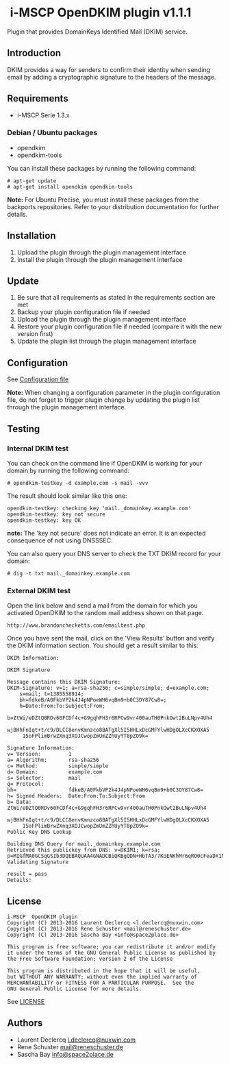 #  i-MSCP OpenDKIM plugin v1.1.1

Plugin that provides DomainKeys Identified Mail (DKIM) service.

## Introduction

DKIM provides a way for senders to confirm their identity when sending email by adding a cryptographic signature to the
headers of the message.

## Requirements

* i-MSCP Serie 1.3.x

### Debian / Ubuntu packages

* opendkim
* opendkim-tools

You can install these packages by running the following command:

```
# apt-get update
# apt-get install opendkim opendkim-tools
```

**Note:** For Ubuntu Precise, you must install these packages from the backports repositories. Refer to your
distribution documentation for further details.

## Installation

1. Upload the plugin through the plugin management interface
2. Install the plugin through the plugin management interface

## Update

1. Be sure that all requirements as stated in the requirements section are met
2. Backup your plugin configuration file if needed
3. Upload the plugin through the plugin management interface
4. Restore your plugin configuration file if needed (compare it with the new version first)
5. Update the plugin list through the plugin management interface

## Configuration

See [Configuration file](../OpenDKIM/config.php)

**Note:** When changing a configuration parameter in the plugin configuration file, do not forget to trigger plugin
change by updating the plugin list through the plugin management interface.

## Testing

### Internal DKIM test

You can check on the command line if OpenDKIM is working for your domain by running the following command:

```
# opendkim-testkey -d example.com -s mail -vvv
```

The result should look similar like this one:

```
opendkim-testkey: checking key 'mail._domainkey.example.com'
opendkim-testkey: key not secure
opendkim-testkey: key OK
```

**note:** The 'key not secure' does not indicate an error. It is an expected consequence of not using DNSSSEC.

You can also query your DNS server to check the TXT DKIM record for your domain:

```
# dig -t txt mail._domainkey.example.com
```

### External DKIM test

Open the link below and send a mail from the domain for which you activated OpenDKIM to the random mail address shown on
that page.

```
http://www.brandonchecketts.com/emailtest.php
```

Once you have sent the mail, click on the 'View Results' button and verify the DKIM information section. You should get
a result similar to this:

```
DKIM Information:

DKIM Signature

Message contains this DKIM Signature:
DKIM-Signature: v=1; a=rsa-sha256; c=simple/simple; d=example.com;
	s=mail; t=1385558914;
	bh=fdkeB/A0FkbVP2k4J4pNPoeWH6vqBm9+b0C3OY87Cw8=;
	h=Date:From:To:Subject:From;
	b=ZtWi/eDZtQ0RDv60FCDf4c+G9gqhFH3r6RPCw9vr400auTH0PnkOwt2BuLNpv4Uh4
	 wjBHhFnIqt+t/c9/DLCC8envKmnzco8BATgXl5I5HHLxDcGMFYlwHDgOLXcCKXOXA5
	 15oFPlimBrwZXnq3XOJCwopZmUmZZhUyYT8pZO9k=

Signature Information:
v= Version:         1
a= Algorithm:       rsa-sha256
c= Method:          simple/simple
d= Domain:          example.com
s= Selector:        mail
q= Protocol:        
bh=                 fdkeB/A0FkbVP2k4J4pNPoeWH6vqBm9+b0C3OY87Cw8=
h= Signed Headers:  Date:From:To:Subject:From
b= Data:            ZtWi/eDZtQ0RDv60FCDf4c+G9gqhFH3r6RPCw9vr400auTH0PnkOwt2BuLNpv4Uh4
	 wjBHhFnIqt+t/c9/DLCC8envKmnzco8BATgXl5I5HHLxDcGMFYlwHDgOLXcCKXOXA5
	 15oFPlimBrwZXnq3XOJCwopZmUmZZhUyYT8pZO9k=
Public Key DNS Lookup

Building DNS Query for mail._domainkey.example.com
Retrieved this publickey from DNS: v=DKIM1; k=rsa; p=MIGfMA0GCSqGSIb3DQEBAQUAA4GNADCBiQKBgQDN+HbTA3/7KoENKhMr6qRO0cFeaDX1NSD5Xe7zkGhkvOnajIrhycu0XyxzHLTTSbFLq9juJmUbPmP9OVj44o0p/NqoLQ9oWjfkcM+7nq+S4QYGoM7h+SMcxjFm05mo0LdessYi/Sw5z6x87nMkLD/wQViDvctss4srrPTr/hqD+wIDAQAB
Validating Signature

result = pass
Details:  
```

## License

```
i-MSCP  OpenDKIM plugin
Copyright (C) 2013-2016 Laurent Declercq <l.declercq@nuxwin.com>
Copyright (C) 2013-2016 Rene Schuster <mail@reneschuster.de>
Copyright (C) 2013-2016 Sascha Bay <info@space2place.de>

This program is free software; you can redistribute it and/or modify
it under the terms of the GNU General Public License as published by
the Free Software Foundation; version 2 of the License

This program is distributed in the hope that it will be useful,
but WITHOUT ANY WARRANTY; without even the implied warranty of
MERCHANTABILITY or FITNESS FOR A PARTICULAR PURPOSE.  See the
GNU General Public License for more details.
```

See [LICENSE](LICENSE)

## Authors

* Laurent Declercq <l.declercq@nuxwin.com>
* Rene Schuster <mail@reneschuster.de>
* Sascha Bay <info@space2place.de>
